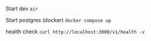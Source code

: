Start dev
`air`

Start postgres (docker)
`docker compose up`

health check
`curl http://localhost:3000/v1/health -v`
